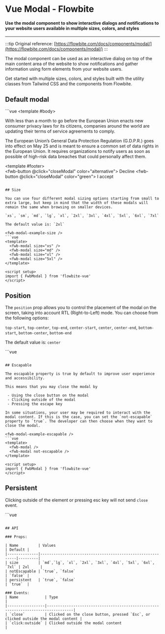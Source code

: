<script setup>
import FwbModalExample from './modal/examples/FwbModalExample.vue'
import FwbModalExampleSize from './modal/examples/FwbModalExampleSize.vue'
import FwbModalExampleEscapable from './modal/examples/FwbModalExampleEscapable.vue'
import FwbModalExamplePersistent from './modal/examples/FwbModalExamplePersistent.vue'
import FwbModalExamplePosition from './modal/examples/FwbModalExamplePosition.vue'
</script>
# Vue Modal - Flowbite

#### Use the modal component to show interactive dialogs and notifications to your website users available in multiple sizes, colors, and styles

---

:::tip
Original reference: [https://flowbite.com/docs/components/modal/](https://flowbite.com/docs/components/modal/)
:::

The modal component can be used as an interactive dialog on top of the main content area of the website to show notifications and gather information using form elements from your website users.

Get started with multiple sizes, colors, and styles built with the utility classes from Tailwind CSS and the components from Flowbite.

## Default modal

<fwb-modal-example />
```vue
<template>
  <fwb-button @click="showModal">
    Open modal
  </fwb-button>

  <fwb-modal v-if="isShowModal" @close="closeModal">
    <template #header>
      <div class="flex items-center text-lg">
        Terms of Service
      </div>
    </template>
    <template #body>
      <p class="text-base leading-relaxed text-gray-500 dark:text-gray-400">
        With less than a month to go before the European Union enacts new consumer privacy laws for its citizens, companies around the world are updating their terms of service agreements to comply.
      </p>
      <p class="text-base leading-relaxed text-gray-500 dark:text-gray-400">
        The European Union’s General Data Protection Regulation (G.D.P.R.) goes into effect on May 25 and is meant to ensure a common set of data rights in the European Union. It requires organizations to notify users as soon as possible of high-risk data breaches that could personally affect them.
      </p>
    </template>
    <template #footer>
      <div class="flex justify-between">
        <fwb-button @click="closeModal" color="alternative">
          Decline
        </fwb-button>
        <fwb-button @click="closeModal" color="green">
          I accept
        </fwb-button>
      </div>
    </template>
  </fwb-modal>
</template>

<script lang="ts" setup>
import { ref } from 'vue'
import { FwbButton, FwbModal } from 'flowbite-vue'

const isShowModal = ref(false)

function closeModal () {
  isShowModal.value = false
}
function showModal () {
  isShowModal.value = true
}
</script>
```

## Size

You can use four different modal sizing options starting from small to extra large, but keep in mind that the width of these modals will remain the same when browsing on smaller devices.

`xs`, `sm`, `md`, `lg`, `xl`, `2xl`, `3xl`, `4xl`, `5xl`, `6xl`, `7xl`

The default value is: `2xl`

<fwb-modal-example-size />
```vue
<template>
  <fwb-modal size="xs" />
  <fwb-modal size="md" />
  <fwb-modal size="xl" />
  <fwb-modal size="5xl" />
</template>

<script setup>
import { FwbModal } from 'flowbite-vue'
</script>
```

## Position

The `position` prop allows you to control the placement of the modal on the screen, taking into account RTL (Right-to-Left) mode. You can choose from the following options:

`top-start`, `top-center`, `top-end`, `center-start`, `center`, `center-end`, `bottom-start`, `bottom-center`, `bottom-end`

The default value is: `center`

<fwb-modal-example-position />
```vue
<template>
  <fwb-modal position="top-start" />
  <fwb-modal position="top-center" />
  <fwb-modal position="top-end" />
  <fwb-modal position="center-start" />
  <fwb-modal position="center" />
  <fwb-modal position="center-end" />
  <fwb-modal position="bottom-start" />
  <fwb-modal position="bottom-center" />
  <fwb-modal position="bottom-end" />
</template>

<script setup>
import { FwbModal } from 'flowbite-vue'
</script>
```

## Escapable

The escapable property is true by default to improve user experience and accessibility.

This means that you may close the modal by

 - Using the close button on the modal
 - Clicking outside of the modal
 - Pressing the escape key

In some situations, your user may be required to interact with the modal content. If this is the case, you can set the `not-escapable` property to `true`. The developer can then choose when they want to close the modal.

<fwb-modal-example-escapable />
```vue
<template>
  <fwb-modal />
  <fwb-modal not-escapable />
</template>

<script setup>
import { FwbModal } from 'flowbite-vue'
</script>
```

## Persistent

Clicking outside of the element or pressing esc key will not send `close` event.

<fwb-modal-example-persistent />
```vue
<template>
  <fwb-modal persistent />
</template>

<script setup>
import { FwbModal } from 'flowbite-vue'
</script>
```

## API

### Props:

| Name         | Values                                                    | Default |
|--------------|-----------------------------------------------------------|---------|
| size         | `md`,`lg`, `xl`, `2xl`, `3xl`, `4xl`, `5xl`, `6xl`, `7xl` | 2xl     |
| notEscapable | `true`, `false`                                           | `false` |
| persistent   | `true`, `false`                                           | `true`  |

### Events:
| Name            | Type                                                                             |
|-----------------|----------------------------------------------------------------------------------|
| `close`         | Clicked on the close button, pressed `Esc`, or clicked outside the modal content |
| `click:outside` | Clicked outside the modal content                                                |
